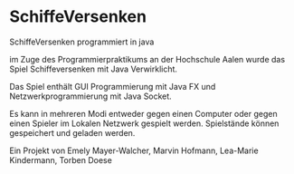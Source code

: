 # SchiffeVersenken
SchiffeVersenken programmiert in java

im Zuge des Programmierpraktikums an der Hochschule Aalen 
wurde das Spiel Schiffeversenken mit Java Verwirklicht.

Das Spiel enthält GUI Programmierung mit Java FX und Netzwerkprogrammierung
mit Java Socket.

Es kann in mehreren Modi entweder gegen einen Computer oder gegen einen Spieler im Lokalen
Netzwerk gespielt werden. Spielstände können gespeichert und geladen werden.

Ein Projekt von 
Emely Mayer-Walcher,
Marvin Hofmann,
Lea-Marie Kindermann,
Torben Doese